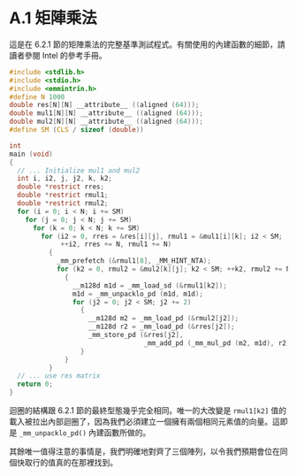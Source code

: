 # A.1 矩陣乘法

這是在 6.2.1 節的矩陣乘法的完整基準測試程式。有關使用的內建函數的細節，請讀者參閱 Intel 的參考手冊。

```c
#include <stdlib.h>
#include <stdio.h>
#include <emmintrin.h>
#define N 1000
double res[N][N] __attribute__ ((aligned (64)));
double mul1[N][N] __attribute__ ((aligned (64)));
double mul2[N][N] __attribute__ ((aligned (64)));
#define SM (CLS / sizeof (double))

int
main (void)
{
  // ... Initialize mul1 and mul2
  int i, i2, j, j2, k, k2;
  double *restrict rres;
  double *restrict rmul1;
  double *restrict rmul2;
  for (i = 0; i < N; i += SM)
    for (j = 0; j < N; j += SM)
      for (k = 0; k < N; k += SM)
        for (i2 = 0, rres = &res[i][j], rmul1 = &mul1[i][k]; i2 < SM;
             ++i2, rres += N, rmul1 += N)
          {
            _mm_prefetch (&rmul1[8], _MM_HINT_NTA);
            for (k2 = 0, rmul2 = &mul2[k][j]; k2 < SM; ++k2, rmul2 += N)
              {
                __m128d m1d = _mm_load_sd (&rmul1[k2]);
                m1d = _mm_unpacklo_pd (m1d, m1d);
                for (j2 = 0; j2 < SM; j2 += 2)
                  {
                    __m128d m2 = _mm_load_pd (&rmul2[j2]);
                    __m128d r2 = _mm_load_pd (&rres[j2]);
                    _mm_store_pd (&rres[j2],
                                  _mm_add_pd (_mm_mul_pd (m2, m1d), r2));
                  }
              }
          }
  // ... use res matrix
  return 0;
}
```

迴圈的結構跟 6.2.1 節的最終型態幾乎完全相同。唯一的大改變是 `rmul1[k2]` 值的載入被拉出內部迴圈了，因為我們必須建立一個擁有兩個相同元素值的向量。這即是 `_mm_unpacklo_pd()` 內建函數所做的。

其餘唯一值得注意的事情是，我們明確地對齊了三個陣列，以令我們預期會位在同個快取行的值真的在那裡找到。

